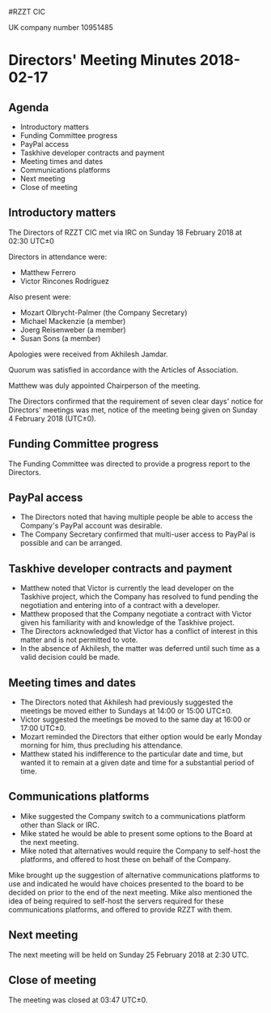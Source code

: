 #RZZT CIC

UK company number 10951485

# Directors' Meeting Minutes 2018-02-17

## Agenda

- Introductory matters
- Funding Committee progress
- PayPal access
- Taskhive developer contracts and payment
- Meeting times and dates
- Communications platforms
- Next meeting
- Close of meeting

## Introductory matters

The Directors of RZZT CIC met via IRC on Sunday 18 February 2018 at 02:30 UTC±0

Directors in attendance were:

- Matthew Ferrero
- Victor Rincones Rodriguez

Also present were:

- Mozart Olbrycht-Palmer (the Company Secretary)
- Michael Mackenzie (a member)
- Joerg Reisenweber (a member)
- Susan Sons (a member)

Apologies were received from Akhilesh Jamdar.

Quorum was satisfied in accordance with the Articles of Association.

Matthew was duly appointed Chairperson of the meeting.

The Directors confirmed that the requirement of seven clear days' notice for Directors' meetings was met, notice of the meeting being given on Sunday 4 February 2018 (UTC±0).

## Funding Committee progress

The Funding Committee was directed to provide a progress report to the Directors.

## PayPal access

- The Directors noted that having multiple people be able to access the Company's PayPal account was desirable.
- The Company Secretary confirmed that multi-user access to PayPal is possible and can be arranged.

## Taskhive developer contracts and payment

- Matthew noted that Victor is currently the lead developer on the Taskhive project, which the Company has resolved to fund pending the negotiation and entering into of a contract with a developer.
- Matthew proposed that the Company negotiate a contract with Victor given his familiarity with and knowledge of the Taskhive project.
- The Directors acknowledged that Victor has a conflict of interest in this matter and is not permitted to vote.
- In the absence of Akhilesh, the matter was deferred until such time as a valid decision could be made.

## Meeting times and dates

- The Directors noted that Akhilesh had previously suggested the meetings be moved either to Sundays at 14:00 or 15:00 UTC±0.
- Victor suggested the meetings be moved to the same day at 16:00 or 17:00 UTC±0.
- Mozart reminded the Directors that either option would be early Monday morning for him, thus precluding his attendance.
- Matthew stated his indifference to the particular date and time, but wanted it to remain at a given date and time for a substantial period of time.

## Communications platforms

- Mike suggested the Company switch to a communications platform other than Slack or IRC.
- Mike stated he would be able to present some options to the Board at the next meeting.
- Mike noted that alternatives would require the Company to self-host the platforms, and offered to host these on behalf of the Company.

Mike brought up the suggestion of alternative communications platforms to use and indicated he would have choices presented to the board to be decided on prior to the end of the next meeting. Mike also mentioned the idea of being required to self-host the servers required for these communications platforms, and offered to provide RZZT with them.

## Next meeting

The next meeting will be held on Sunday 25 February 2018 at 2:30 UTC.

## Close of meeting

The meeting was closed at 03:47 UTC±0.
